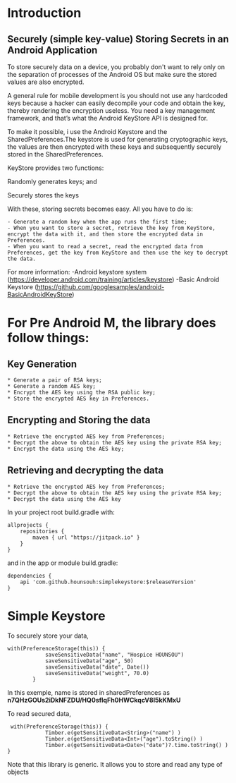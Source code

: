 # Introduction

## Securely (simple key-value) Storing Secrets in an Android Application


To store securely data on a device, you probably don't want to rely only on
the separation of processes of the Android OS but make sure the stored values are also encrypted.

A general rule for mobile development is you should not use any hardcoded keys because a hacker can easily
decompile your code and obtain the key, thereby rendering the encryption useless. You need a key management framework,
and that’s what the Android KeyStore API is designed for.

To make it possible, i use the Android Keystore and the SharedPreferences.The keystore is used for generating cryptographic keys,
 the values are then encrypted with these keys and subsequently
  securely stored in the SharedPreferences.


KeyStore provides two functions:

Randomly generates keys; and

Securely stores the keys

With these, storing secrets becomes easy. All you have to do is:

    - Generate a random key when the app runs the first time;
    - When you want to store a secret, retrieve the key from KeyStore, encrypt the data with it, and then store the encrypted data in Preferences.
    - When you want to read a secret, read the encrypted data from Preferences, get the key from KeyStore and then use the key to decrypt the data.

For more information:
    -Android keystore system (https://developer.android.com/training/articles/keystore)
    -Basic Android Keystore (https://github.com/googlesamples/android-BasicAndroidKeyStore)

# For Pre Android M, the library does follow things:

## Key Generation

    * Generate a pair of RSA keys;
    * Generate a random AES key;
    * Encrypt the AES key using the RSA public key;
    * Store the encrypted AES key in Preferences.

## Encrypting and Storing the data

    * Retrieve the encrypted AES key from Preferences;
    * Decrypt the above to obtain the AES key using the private RSA key;
    * Encrypt the data using the AES key;

## Retrieving and decrypting the data

    * Retrieve the encrypted AES key from Preferences;
    * Decrypt the above to obtain the AES key using the private RSA key;
    * Decrypt the data using the AES key


In your project root build.gradle with:

```
allprojects {
    repositories {
        maven { url "https://jitpack.io" }
    }
}
```

and in the app or module build.gradle:

```
dependencies {
    api 'com.github.hounsouh:simplekeystore:$releaseVersion'
}
```

# Simple Keystore

To securely store your data,

```
with(PreferenceStorage(this)) {
            saveSensitiveData("name", "Hospice HOUNSOU")
            saveSensitiveData("age", 50)
            saveSensitiveData("date", Date())
            saveSensitiveData("weight", 70.0)
        }

```
In this exemple, name is stored in sharedPreferences as **n7QHzGOUs2iDkNFZDU/HQ0sflqFh0HWCkqcV8I5kKMxU**

To read secured data,

```
 with(PreferenceStorage(this)) {
            Timber.e(getSensitiveData<String>("name") )
            Timber.e(getSensitiveData<Int>("age").toString() )
            Timber.e(getSensitiveData<Date>("date")?.time.toString() )
}

```

Note that this library is generic. It allows you to store and read any type of objects





